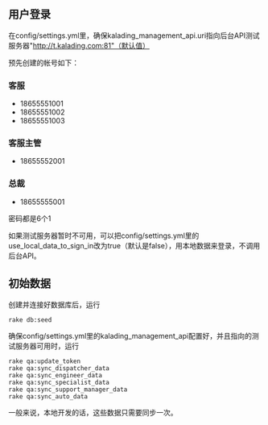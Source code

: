 ## 用户登录

在config/settings.yml里，确保kalading\_management_api.uri指向后台API测试服务器"http://t.kalading.com:81"（默认值）

预先创建的帐号如下：

### 客服
* 18655551001
* 18655551002
* 18655551003

### 客服主管
* 18655552001

### 总裁

* 18655555001

密码都是6个1

如果测试服务器暂时不可用，可以把config/settings.yml里的use\_local\_data\_to\_sign_in改为true（默认是false），用本地数据来登录，不调用后台API。

## 初始数据

创建并连接好数据库后，运行

    rake db:seed

确保config/settings.yml里的kalading\_management_api配置好，并且指向的测试服务器可用时，运行

    rake qa:update_token
    rake qa:sync_dispatcher_data
    rake qa:sync_engineer_data
    rake qa:sync_specialist_data
    rake qa:sync_support_manager_data
    rake qa:sync_auto_data

一般来说，本地开发的话，这些数据只需要同步一次。
